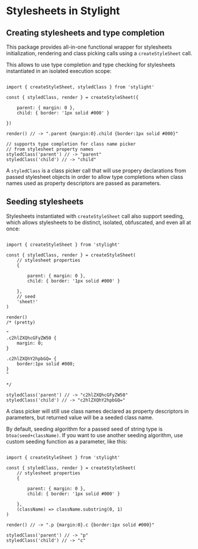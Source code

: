 # Stylesheets in Stylight

## Creating stylesheets and type completion

This package provides all-in-one functional wrapper for stylesheets initialization, rendering and class picking calls using a `createStyleSheet` call.

This allows to use type completion and type checking for stylesheets instantiated in an isolated execution scope:

```JS

import { createStyleSheet, styledClass } from 'stylight'

const { styledClass, render } = createStyleSheet({

    parent: { margin: 0 },
    child: { border: '1px solid #000' }

})

render() // -> ".parent {margin:0}.child {border:1px solid #000}"

// supports type completion for class name picker 
// from stylesheet property names
styledClass('parent') // -> "parent"
styledClass('child') // -> "child"

```

A `styledClass` is a class picker call that will use propery declarations from passed stylesheet objects in order to allow type completions when class names used as property descriptors are passed as parameters.

## Seeding stylesheets

Stylesheets instantiated with `createStyleSheet` call also support seeding, which allows stylesheets to be distinct, isolated, obfuscated, and even all at once:

```JS

import { createStyleSheet } from 'stylight'

const { styledClass, render } = createStyleSheet(
    // stylesheet properties
    {

        parent: { margin: 0 },
        child: { border: '1px solid #000' }

    },
    // seed
    'sheet!'
)

render()
/* (pretty) 

"
.c2hlZXQhcGFyZW50 {
    margin: 0;
}

.c2hlZXQhY2hpbGQ= {
    border:1px solid #000;
}
"

*/

styledClass('parent') // -> "c2hlZXQhcGFyZW50"
styledClass('child') // -> "c2hlZXQhY2hpbGQ="

```

A class picker will still use class names declared as property descriptors in parameters, but returned value will be a seeded class name.

By default, seeding algorithm for a passed seed of string type is `btoa(seed+className)`. If you want to use another seeding algorithm, use custom seeding function as a parameter, like this:

```JS

import { createStyleSheet } from 'stylight'

const { styledClass, render } = createStyleSheet(
    // stylesheet properties
    {

        parent: { margin: 0 },
        child: { border: '1px solid #000' }

    },
    (className) => className.substring(0, 1)
)

render() // -> ".p {margin:0}.c {border:1px solid #000}"

styledClass('parent') // -> "p"
styledClass('child') // -> "c"

```
